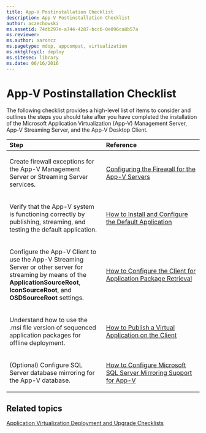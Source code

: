 ```yaml
---
title: App-V Postinstallation Checklist
description: App-V Postinstallation Checklist
author: aczechowski
ms.assetid: 74db297e-a744-4287-bcc6-0e096ca8b57a
ms.reviewer:
ms.author: aaroncz
ms.pagetype: mdop, appcompat, virtualization
ms.mktglfcycl: deploy
ms.sitesec: library
ms.date: 06/16/2016
---
```



# App-V Postinstallation Checklist


The following checklist provides a high-level list of items to consider and outlines the steps you should take after you have completed the installation of the Microsoft Application Virtualization (App-V) Management Server, App-V Streaming Server, and the App-V Desktop Client.

<table>
<colgroup>
<col width="50%" />
<col width="50%" />
</colgroup>
<thead>
<tr class="header">
<th align="left">Step</th>
<th align="left">Reference</th>
</tr>
</thead>
<tbody>
<tr class="odd">
<td align="left"><p>Create firewall exceptions for the App-V Management Server or Streaming Server services.</p></td>
<td align="left"><p><a href="configuring-the-firewall-for-the-app-v-servers.md" data-raw-source="[Configuring the Firewall for the App-V Servers](configuring-the-firewall-for-the-app-v-servers.md)">Configuring the Firewall for the App-V Servers</a></p></td>
</tr>
<tr class="even">
<td align="left"><p>Verify that the App-V system is functioning correctly by publishing, streaming, and testing the default application.</p></td>
<td align="left"><p><a href="how-to-install-and-configure-the-default-application.md" data-raw-source="[How to Install and Configure the Default Application](how-to-install-and-configure-the-default-application.md)">How to Install and Configure the Default Application</a></p></td>
</tr>
<tr class="odd">
<td align="left"><p>Configure the App-V Client to use the App-V Streaming Server or other server for streaming by means of the <strong>ApplicationSourceRoot</strong>, <strong>IconSourceRoot</strong>, and <strong>OSDSourceRoot</strong> settings.</p></td>
<td align="left"><p><a href="how-to-configure-the-client-for-application-package-retrieval.md" data-raw-source="[How to Configure the Client for Application Package Retrieval](how-to-configure-the-client-for-application-package-retrieval.md)">How to Configure the Client for Application Package Retrieval</a></p></td>
</tr>
<tr class="even">
<td align="left"><p>Understand how to use the .msi file version of sequenced application packages for offline deployment.</p></td>
<td align="left"><p><a href="how-to-publish-a-virtual-application-on-the-client.md" data-raw-source="[How to Publish a Virtual Application on the Client](how-to-publish-a-virtual-application-on-the-client.md)">How to Publish a Virtual Application on the Client</a></p></td>
</tr>
<tr class="odd">
<td align="left"><p>(Optional) Configure SQL Server database mirroring for the App-V database.</p></td>
<td align="left"><p><a href="how-to-configure-microsoft-sql-server-mirroring-support-for-app-v.md" data-raw-source="[How to Configure Microsoft SQL Server Mirroring Support for App-V](how-to-configure-microsoft-sql-server-mirroring-support-for-app-v.md)">How to Configure Microsoft SQL Server Mirroring Support for App-V</a></p></td>
</tr>
</tbody>
</table>



## Related topics


[Application Virtualization Deployment and Upgrade Checklists](application-virtualization-deployment-and-upgrade-checklists.md)










